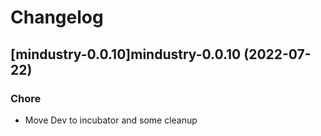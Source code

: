 # Changelog



## [mindustry-0.0.10]mindustry-0.0.10 (2022-07-22)

### Chore

- Move Dev to incubator and some cleanup
  
  
